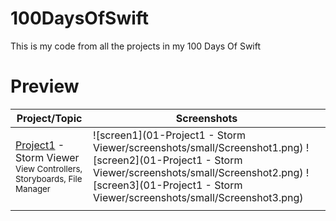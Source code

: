 # 100DaysOfSwift
This is my code from all the projects in my 100 Days Of Swift

# Preview
| Project/Topic | Screenshots |
| --------------|------------ |
| [Project1](https://github.com/AybarsBal/100DaysOfSwift/tree/master/01-Project1%20-%20Storm%20Viewer) - Storm Viewer <br/><sub> View Controllers, Storyboards, File Manager </sub>| ![screen1](01-Project1 - Storm Viewer/screenshots/small/Screenshot1.png) ![screen2](01-Project1 - Storm Viewer/screenshots/small/Screenshot2.png) ![screen3](01-Project1 - Storm Viewer/screenshots/small/Screenshot3.png) |
|||
